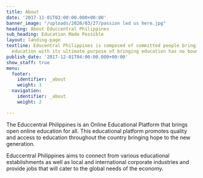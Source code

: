 ```yaml
---
title: About
date: '2017-11-01T03:00:00.000+00:00'
banner_image: "/uploads/2020/03/27/passion led us here.jpg"
heading: About Educcentral Philippines
sub_heading: Education Made Possible
layout: landing-page
textline: Educentral Philippines is composed of committed people bringing quality
  education with its ultimate purpose of bringing education has no boundaries.
publish_date: '2017-12-01T04:00:00.000+00:00'
show_staff: true
menu:
  footer:
    identifier: _about
    weight: 3
  navigation:
    identifier: _about
    weight: 2

---
```

The Educcentral Philippines is an Online Educational Platform that brings open online education for all.  This educational platform promotes quality and access to education throughout the country bringing hope to the new generation.

Educcentral Philippines aims to connect from various educational establishments as well as local and international corporate industries and provide jobs that will cater to the global needs of the economy.
